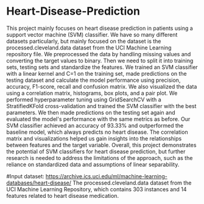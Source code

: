 # Heart-Disease-Prediction
This project mainly focuses on heart disease prediction in patients using a support vector machine (SVM) 
classifier. We have so many different datasets particularly, but mainly focused on the dataset is the 
processed.cleveland.data dataset from the UCI Machine Learning repository file. We preprocessed the 
data by handling missing values and converting the target values to binary. Then we need to split it into 
training sets, testing sets and standardize the features. We trained an SVM classifier with a linear kernel 
and C=1 on the training set, made predictions on the testing dataset and calculate the model performance 
using precision, accuracy, F1-score, recall and confusion matrix. 
We also visualized the data using a correlation matrix, histograms, box plots, and a pair plot. We 
performed hyperparameter tuning using GridSearchCV with a StratifiedKFold cross-validation and 
trained the SVM classifier with the best parameters. We then made predictions on the testing set again 
and evaluated the model's performance with the same metrics as before. 
Our SVM classifier achieved an accuracy of 93.33% and outperformed the baseline model, which always 
predicts no heart disease. The correlation matrix and visualizations helped us gain insights into the 
relationships between features and the target variable. 
Overall, this project demonstrates the potential of SVM classifiers for heart disease prediction, but further 
research is needed to address the limitations of the approach, such as the reliance on standardized data and 
assumptions of linear separability. 

#Input dataset: 
https://archive.ics.uci.edu/ml/machine-learning-databases/heart-disease/ 
The processed.cleveland.data dataset from the UCI Machine Learning Repository, which contains 303 
instances and 14 features related to heart disease medication. 
